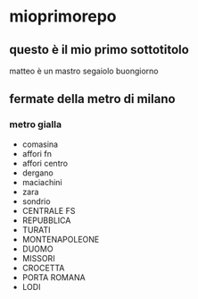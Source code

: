 # mioprimorepo
## questo è il mio primo sottotitolo
matteo è un mastro segaiolo
buongiorno
## fermate della metro di milano
### metro gialla
 - comasina
 - affori fn
 - affori centro
 - dergano
 - maciachini
 - zara
 - sondrio
 - CENTRALE FS
 - REPUBBLICA
 - TURATI
 - MONTENAPOLEONE
 - DUOMO
 - MISSORI
 - CROCETTA
 - PORTA ROMANA
 - LODI

